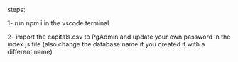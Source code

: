 steps:

1- run npm i in the vscode terminal

2- import the capitals.csv to PgAdmin and update your own password in the index.js file (also change the database name if you created it with a different name)

